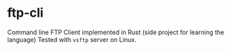 # ftp-cli

Command line FTP Client implemented in Rust (side project for learning the language)
Tested with `vsftp` server on Linux.
